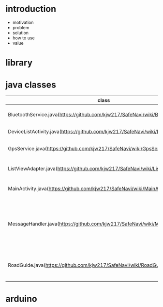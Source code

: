 # introduction
- motivation
- problem
- solution
- how to use
- value

# library

# java classes
**class** | **brief**
---|---
BluetoothService.java(https://github.com/kjw217/SafeNavi/wiki/BluetoothService) | management of Bluetooth service 
DeviceListActivity.java(https://github.com/kjw217/SafeNavi/wiki/DeviceListActivity) | showing device list
GpsService.java(https://github.com/kjw217/SafeNavi/wiki/GpsService) | management of GPS information
ListViewAdapter.java(https://github.com/kjw217/SafeNavi/wiki/ListViewAdapter) | managing ListView elements
MainActivity.java(https://github.com/kjw217/SafeNavi/wiki/MainActivity) | main tasks of application
MessageHandler.java(https://github.com/kjw217/SafeNavi/wiki/MessageHandler) | managing messages between android application and Bluetooth device
RoadGuide.java(https://github.com/kjw217/SafeNavi/wiki/RoadGuide) | finding path and information from TMap API

# arduino
